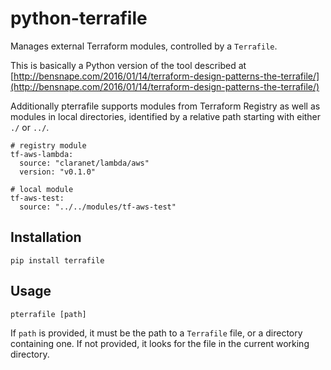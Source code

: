 # python-terrafile

Manages external Terraform modules, controlled by a `Terrafile`.

This is basically a Python version of the tool described at [http://bensnape.com/2016/01/14/terraform-design-patterns-the-terrafile/](http://bensnape.com/2016/01/14/terraform-design-patterns-the-terrafile/)

Additionally pterrafile supports modules from Terraform Registry as well as modules in local directories, identified by a relative path starting with either `./` or `../`.


```shell
# registry module
tf-aws-lambda:
  source: "claranet/lambda/aws"
  version: "v0.1.0"

# local module
tf-aws-test:
  source: "../../modules/tf-aws-test"
```

## Installation

```shell
pip install terrafile
```

## Usage

```shell
pterrafile [path]
```

If `path` is provided, it must be the path to a `Terrafile` file, or a directory containing one. If not provided, it looks for the file in the current working directory.
